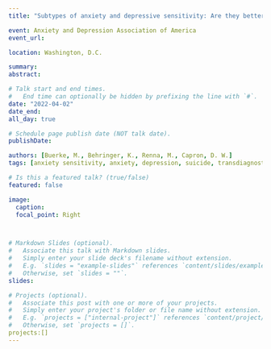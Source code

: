 ```yaml
---
title: "Subtypes of anxiety and depressive sensitivity: Are they better understood as separate or related concerns?"

event: Anxiety and Depression Association of America
event_url: 

location: Washington, D.C.

summary: 
abstract: 

# Talk start and end times.
#   End time can optionally be hidden by prefixing the line with `#`.
date: "2022-04-02"
date_end: 
all_day: true

# Schedule page publish date (NOT talk date).
publishDate: 

authors: [Buerke, M., Behringer, K., Renna, M., Capron, D. W.]
tags: [anxiety sensitivity, anxiety, depression, suicide, transdiagnostic]

# Is this a featured talk? (true/false)
featured: false

image:
  caption: 
  focal_point: Right



# Markdown Slides (optional).
#   Associate this talk with Markdown slides.
#   Simply enter your slide deck's filename without extension.
#   E.g. `slides = "example-slides"` references `content/slides/example-slides.md`.
#   Otherwise, set `slides = ""`.
slides: 

# Projects (optional).
#   Associate this post with one or more of your projects.
#   Simply enter your project's folder or file name without extension.
#   E.g. `projects = ["internal-project"]` references `content/project/deep-learning/index.md`.
#   Otherwise, set `projects = []`.
projects:[]
---
```




